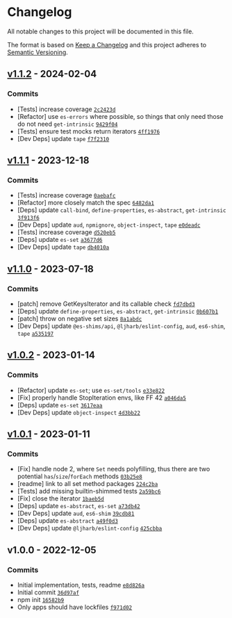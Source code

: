 # Changelog

All notable changes to this project will be documented in this file.

The format is based on [Keep a Changelog](https://keepachangelog.com/en/1.0.0/)
and this project adheres to [Semantic Versioning](https://semver.org/spec/v2.0.0.html).

## [v1.1.2](https://github.com/es-shims/Set.prototype.isDisjointFrom/compare/v1.1.1...v1.1.2) - 2024-02-04

### Commits

- [Tests] increase coverage [`2c2423d`](https://github.com/es-shims/Set.prototype.isDisjointFrom/commit/2c2423d354d61ec8fefac8ae0f1bc41882d582bb)
- [Refactor] use `es-errors` where possible, so things that only need those do not need `get-intrinsic` [`9429f04`](https://github.com/es-shims/Set.prototype.isDisjointFrom/commit/9429f04cb5114414dd8f94fe57f701897da7c4cf)
- [Tests] ensure test mocks return iterators [`4ff1976`](https://github.com/es-shims/Set.prototype.isDisjointFrom/commit/4ff1976caaa40aa269ae64b5e43c1b0c75da9763)
- [Dev Deps] update `tape` [`f7f2310`](https://github.com/es-shims/Set.prototype.isDisjointFrom/commit/f7f2310809891e51a7835bed9c9a50805040f04a)

## [v1.1.1](https://github.com/es-shims/Set.prototype.isDisjointFrom/compare/v1.1.0...v1.1.1) - 2023-12-18

### Commits

- [Tests] increase coverage [`0aebafc`](https://github.com/es-shims/Set.prototype.isDisjointFrom/commit/0aebafcc68460e5d9d92f6b5e9f1e6d80b340af0)
- [Refactor] more closely match the spec [`6482da1`](https://github.com/es-shims/Set.prototype.isDisjointFrom/commit/6482da1b9753036f41400644982c6d7b42552887)
- [Deps] update `call-bind`, `define-properties`, `es-abstract`, `get-intrinsic` [`3f913f6`](https://github.com/es-shims/Set.prototype.isDisjointFrom/commit/3f913f689b0909b02cb82e435f1acb910f4faa6d)
- [Dev Deps] update `aud`, `npmignore`, `object-inspect`, `tape` [`e0deadc`](https://github.com/es-shims/Set.prototype.isDisjointFrom/commit/e0deadc0289c3d68e5b4372d8030baf361b72be0)
- [Tests] increase coverage [`d520eb5`](https://github.com/es-shims/Set.prototype.isDisjointFrom/commit/d520eb54f15d6febb573af29cc4d5792441ef5ee)
- [Deps] update `es-set` [`a3677d6`](https://github.com/es-shims/Set.prototype.isDisjointFrom/commit/a3677d6cda023269e94463500eb1e9e5b58a6cf6)
- [Dev Deps] update `tape` [`db4010a`](https://github.com/es-shims/Set.prototype.isDisjointFrom/commit/db4010a51431f3b941084b414f419c075d5dc549)

## [v1.1.0](https://github.com/es-shims/Set.prototype.isDisjointFrom/compare/v1.0.2...v1.1.0) - 2023-07-18

### Commits

- [patch] remove GetKeysIterator and its callable check [`fd7dbd3`](https://github.com/es-shims/Set.prototype.isDisjointFrom/commit/fd7dbd3dde968596953cd0453e40ff544ed10a97)
- [Deps] update `define-properties`, `es-abstract`, `get-intrinsic` [`0b607b1`](https://github.com/es-shims/Set.prototype.isDisjointFrom/commit/0b607b19e71015825e14baf84b9b0f0e41ab6983)
- [patch] throw on negative set sizes [`8a1abdc`](https://github.com/es-shims/Set.prototype.isDisjointFrom/commit/8a1abdca8777cf4df3a27d12f0f623937c85dde6)
- [Dev Deps] update `@es-shims/api`, `@ljharb/eslint-config`, `aud`, `es6-shim`, `tape` [`a535197`](https://github.com/es-shims/Set.prototype.isDisjointFrom/commit/a535197b7acaff39d0da2158d58c27f549bc0d15)

## [v1.0.2](https://github.com/es-shims/Set.prototype.isDisjointFrom/compare/v1.0.1...v1.0.2) - 2023-01-14

### Commits

- [Refactor] update `es-set`; use `es-set/tools` [`e33e822`](https://github.com/es-shims/Set.prototype.isDisjointFrom/commit/e33e82223f5e1dddc36f22b5ad2b85232fe6f2d3)
- [Fix] properly handle StopIteration envs, like FF 42 [`a046da5`](https://github.com/es-shims/Set.prototype.isDisjointFrom/commit/a046da59547e2a69787da6cdbf28b5429d7b4a35)
- [Deps] update `es-set` [`3617eaa`](https://github.com/es-shims/Set.prototype.isDisjointFrom/commit/3617eaa710661c8e39fe9bc87a5a8ba81669b7fe)
- [Dev Deps] update `object-inspect` [`4d3bb22`](https://github.com/es-shims/Set.prototype.isDisjointFrom/commit/4d3bb22a6ff85d6384a3aa61944778b212ef2351)

## [v1.0.1](https://github.com/es-shims/Set.prototype.isDisjointFrom/compare/v1.0.0...v1.0.1) - 2023-01-11

### Commits

- [Fix] handle node 2, where `Set` needs polyfilling, thus there are two potential `has`/`size`/`forEach` methods [`03b25e8`](https://github.com/es-shims/Set.prototype.isDisjointFrom/commit/03b25e8455b57e5e833f325b3bd7b571b639abcb)
- [readme] link to all set method packages [`224c2ba`](https://github.com/es-shims/Set.prototype.isDisjointFrom/commit/224c2baf9596454bfaeb85aba27251a31fa72eff)
- [Tests] add missing builtin-shimmed tests [`2a59bc6`](https://github.com/es-shims/Set.prototype.isDisjointFrom/commit/2a59bc66ba4147eaeb4e781d3fbb18336f0ff03a)
- [Fix] close the iterator [`1baeb5d`](https://github.com/es-shims/Set.prototype.isDisjointFrom/commit/1baeb5d9b830dcf39749716f367339c7bf8ec063)
- [Deps] update `es-abstract`, `es-set` [`a73db42`](https://github.com/es-shims/Set.prototype.isDisjointFrom/commit/a73db42fd7fd384dbf21cc9e1e430dfb32877da2)
- [Dev Deps] update `aud`, `es6-shim` [`39cdb81`](https://github.com/es-shims/Set.prototype.isDisjointFrom/commit/39cdb816739f64bca51678d16905f2af201ddd35)
- [Deps] update `es-abstract` [`a49f0d3`](https://github.com/es-shims/Set.prototype.isDisjointFrom/commit/a49f0d3e0e9e85aa409c62fff3eaa1e26b2425bf)
- [Dev Deps] update `@ljharb/eslint-config` [`425cbba`](https://github.com/es-shims/Set.prototype.isDisjointFrom/commit/425cbbabb5450fb56171021abc7967a58457aa6e)

## v1.0.0 - 2022-12-05

### Commits

- Initial implementation, tests, readme [`e8d826a`](https://github.com/es-shims/Set.prototype.isDisjointFrom/commit/e8d826aab3eb10d7766eb2f079c5b463128d7398)
- Initial commit [`36d97af`](https://github.com/es-shims/Set.prototype.isDisjointFrom/commit/36d97af7182aec759f90e9687d8059e7f3f3f208)
- npm init [`16582b9`](https://github.com/es-shims/Set.prototype.isDisjointFrom/commit/16582b96b4e19d8c5f4e7d758a87280d3809d55a)
- Only apps should have lockfiles [`f971d02`](https://github.com/es-shims/Set.prototype.isDisjointFrom/commit/f971d02e376613b661d0be8e4e664c8a88803cf3)

